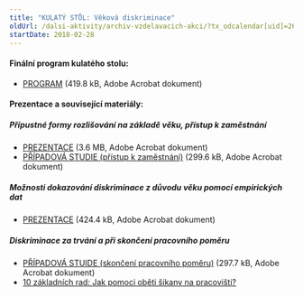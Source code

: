 ```yaml
---
title: "KULATÝ STŮL: Věková diskriminace"
oldUrl: /dalsi-aktivity/archiv-vzdelavacich-akci/?tx_odcalendar[uid]=262&cHash=6d4ea14970211ac567007cdb136f29ec
startDate: 2018-02-28
---
```


<h4 class="oranzova">Finální program kulatého stolu:</h4><ul><li><a href="/uploads-import/projekt_ESF/00_2018_VA/KULATE_STOLY/02_28_Vekova_diskriminace/02_28_Vekova_diskriminace_PROGRAM.pdf" target="_blank">PROGRAM</a> (419.8 kB, Adobe Acrobat dokument)</li></ul><h4 class="oranzova">Prezentace a související materiály:</h4><h5>Přípustné formy rozlišování na základě věku, přístup k zaměstnání</h5><ul><li><a href="/uploads-import/projekt_ESF/00_2018_VA/KULATE_STOLY/02_28_Vekova_diskriminace/02_28_Vekova_diskriminace_PREZENTACE.pdf" target="_blank">PREZENTACE</a> (3.6 MB, Adobe Acrobat dokument)</li><li><a href="/uploads-import/projekt_ESF/00_2018_VA/KULATE_STOLY/02_28_Vekova_diskriminace/02_28_Vekova_diskriminace_PS_Pristup_k_zamestnani.pdf" target="_blank">PŘÍPADOVÁ STUDIE (přístup k zaměstnání)</a> (299.6 kB, Adobe Acrobat dokument)</li></ul><h5>Možnosti dokazování diskriminace z důvodu věku pomocí empirických dat</h5><ul><li><a href="/uploads-import/projekt_ESF/00_2018_VA/KULATE_STOLY/02_28_Vekova_diskriminace/02_28_Moznosti_dokazovania_diskriminacie_z_dovodu_veku_pomocou_empirickych_dat_PREZENTACE.pdf" target="_blank">PREZENTACE</a> (424.4 kB, Adobe Acrobat dokument)</li></ul><h5>Diskriminace za trvání a při skončení pracovního poměru</h5><ul><li><a href="/uploads-import/projekt_ESF/00_2018_VA/KULATE_STOLY/02_28_Vekova_diskriminace/02_28_Vekova_diskriminace_PS_Skonceni_pracovniho_pomeru.pdf" target="_blank">PŘÍPADOVÁ STUIDE (skončení pracovního poměru)</a> (297.7 kB, Adobe Acrobat dokument)</li><li><a href="/uploads-import/Letaky/Sikana-na-pracovisti_rady.pdf" target="_blank">10 základních rad: Jak pomoci oběti šikany na pracovišti?</a></li></ul>

